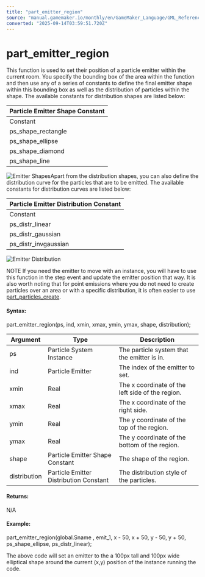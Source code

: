 ```yaml
---
title: "part_emitter_region"
source: "manual.gamemaker.io/monthly/en/GameMaker_Language/GML_Reference/Drawing/Particles/Particle_Emitters/part_emitter_region.htm"
converted: "2025-09-14T03:59:51.720Z"
---
```


# part\_emitter\_region

This function is used to set their position of a particle emitter within the current room. You specify the bounding box of the area within the function and then use any of a series of constants to define the final emitter shape within this bounding box as well as the distribution of particles within the shape. The available constants for distribution shapes are listed below:

| Particle Emitter Shape Constant |
| --- |
| Constant | Description |
| ps_shape_rectangle | A rectangular shape that fills the given area. |
| ps_shape_ellipse | An ellipse, with the width and height defined by the area. |
| ps_shape_diamond | A diamond shape with the points at half width and half height. |
| ps_shape_line | A single line, where the start point is the left and top and the end point is the right and bottom. |

![Emitter Shapes](../../../../../assets/Images/Scripting_Reference/GML/Reference/Drawing/Emitter_Shapes.png)Apart from the distribution shapes, you can also define the distribution curve for the particles that are to be emitted. The available constants for distribution curves are listed below:

| Particle Emitter Distribution Constant |
| --- |
| Constant | Description |
| ps_distr_linear | A Linear distribution where all particles have an equal chance of appearing anywhere in the area. |
| ps_distr_gaussian | A gaussian distribution where more particles are generated in the center rather than the edges. |
| ps_distr_invgaussian | An inverse gaussian distribution where more particles are generated at the edges than center. |

![Emitter Distribution](../../../../../assets/Images/Scripting_Reference/GML/Reference/Drawing/Emitter_Distribution.png)

NOTE If you need the emitter to move with an instance, you will have to use this function in the step event and update the emitter position that way. It is also worth noting that for point emissions where you do not need to create particles over an area or with a specific distribution, it is often easier to use [part\_particles\_create](../Particle_Systems/part_particles_create.md).

#### Syntax:

part\_emitter\_region(ps, ind, xmin, xmax, ymin, ymax, shape, distribution);

| Argument | Type | Description |
| --- | --- | --- |
| ps | Particle System Instance | The particle system that the emitter is in. |
| ind | Particle Emitter | The index of the emitter to set. |
| xmin | Real | The x coordinate of the left side of the region. |
| xmax | Real | The x coordinate of the right side. |
| ymin | Real | The y coordinate of the top of the region. |
| ymax | Real | The y coordinate of the bottom of the region. |
| shape | Particle Emitter Shape Constant | The shape of the region. |
| distribution | Particle Emitter Distribution Constant | The distribution style of the particles. |

#### Returns:

N/A

#### Example:

part\_emitter\_region(global.Sname , emit\_1, x - 50, x + 50, y - 50, y + 50, ps\_shape\_ellipse, ps\_distr\_linear);

The above code will set an emitter to the a 100px tall and 100px wide elliptical shape around the current (x,y) position of the instance running the code.